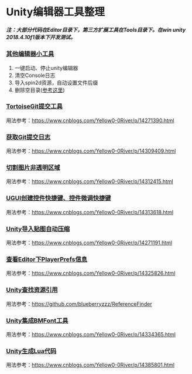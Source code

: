 # Unity编辑器工具整理
##### 注：大部分代码在Editor目录下，第三方扩展工具在Tools目录下。在win unity 2018.4.10f1版本下开发测试。
### [其他编辑器小工具](https://github.com/zhang00lei/UnityEditorTools/tree/main/UnityEditorTools/Assets/Editor/OtherTools)
1. 一键启动、停止unity编辑器
2. 清空Console日志
3. 导入spin2d资源，自动设置文件后缀   
4. 删除空目录([参考这里](https://networm.me/2013/05/23/remove-empty-directories/))
### [TortoiseGit提交工具](https://github.com/zhang00lei/UnityEditorTools/tree/main/UnityEditorTools/Assets/Editor/TortoiseGit)
用法参考：https://www.cnblogs.com/Yellow0-0River/p/14271390.html
### [获取Git提交日志](https://github.com/zhang00lei/UnityEditorTools/tree/main/UnityEditorTools/Assets/Editor/GitLog)
用法参考：https://www.cnblogs.com/Yellow0-0River/p/14309409.html
### [切割图片非透明区域](https://github.com/zhang00lei/UnityEditorTools/tree/main/UnityEditorTools/Assets/Editor/SplitImgTools)
用法参考：https://www.cnblogs.com/Yellow0-0River/p/14312415.html
### [UGUI创建控件快捷键、控件微调快捷键](https://github.com/zhang00lei/UnityEditorTools/tree/main/UnityEditorTools/Assets/Editor/UGUIEditor)
用法参考：https://www.cnblogs.com/Yellow0-0River/p/14313618.html
### [Unity导入贴图自动压缩](https://github.com/zhang00lei/UnityEditorTools/tree/main/UnityEditorTools/Assets/Editor/TextureImportSetting)
用法参考：https://www.cnblogs.com/Yellow0-0River/p/14271191.html
### [查看Editor下PlayerPrefs信息](https://github.com/zhang00lei/UnityEditorTools/tree/main/UnityEditorTools/Assets/Editor/PlayerPrefsEditor)
用法参考：https://www.cnblogs.com/Yellow0-0River/p/14325826.html
### [Unity查找资源引用](https://github.com/blueberryzzz/ReferenceFinder)
用法参考：https://github.com/blueberryzzz/ReferenceFinder
### [Unity集成BMFont工具](https://github.com/blueberryzzz/BMFontTools)
用法参考：https://www.cnblogs.com/Yellow0-0River/p/14334365.html
### [Unity生成Lua代码](https://github.com/zhang00lei/UnityEditorTools/tree/main/UnityEditorTools/Assets/Editor/LuaTools)
用法参考：https://www.cnblogs.com/Yellow0-0River/p/14385801.html